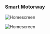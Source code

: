 ### Smart Motorway

![Homescreen](https://github.com/wahab202/portfolio/blob/main/App3_2.PNG)


![Homescreen](https://github.com/wahab202/portfolio/blob/main/App3_1.PNG)
